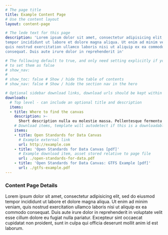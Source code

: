 ```yaml
---
# The page title
title: Example Content Page
# Use the content layout
layout: content-page

# The lede text for this page
description: 'Lorem ipsum dolor sit amet, consectetur adipisicing elit, sed do eiusmod
tempor incididunt ut labore et dolore magna aliqua. Ut enim ad minim veniam,
quis nostrud exercitation ullamco laboris nisi ut aliquip ex ea commodo
consequat. Duis aute irure dolor in reprehenderit in'

# The following default to true, and only need setting explicitly if you want
# to set them as false
# show_nav:
#
# show_toc: false # Show / hide the table of contents
# show_nav: false # Show / hide the section nav in the hero

# Optional sidebar download links, download urls should be kept within the same directory
downloads:
  # Top level - can include an optional title and description
  items:
  - title: Where to find the canvas
    description: >-
      Short description nulla eu molestie massa. Pellentesque fermentu lorem ipsum dolor sit amet consectetuer adipicising elit
    # Download items, template will autodetect if this is a downloadable item or external link
    items:
    - title: Open Standards for Data Canvas
      # Example external link
      url: http://example.com
    - title: 'Open Standards for Data Canvas [pdf]'
      # Example download item, asset stored relative to page file
      url: ./open-standards-for-data.pdf
    - title: 'Open Standards for Data Canvas: GTFS Example [pdf]'
      url: ./gtfs-example.pdf
---
```


### Content Page Details

Lorem ipsum dolor sit amet, consectetur adipisicing elit, sed do eiusmod
tempor incididunt ut labore et dolore magna aliqua. Ut enim ad minim veniam,
quis nostrud exercitation ullamco laboris nisi ut aliquip ex ea commodo
consequat. Duis aute irure dolor in reprehenderit in voluptate velit esse
cillum dolore eu fugiat nulla pariatur. Excepteur sint occaecat cupidatat non
proident, sunt in culpa qui officia deserunt mollit anim id est laborum.
